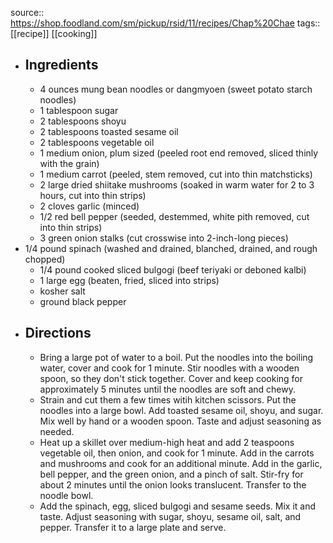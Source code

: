 source:: https://shop.foodland.com/sm/pickup/rsid/11/recipes/Chap%20Chae
tags:: [[recipe]] [[cooking]]

- ## Ingredients
	- 4 ounces mung bean noodles or dangmyoen (sweet potato starch noodles)
	- 1 tablespoon sugar
	- 2 tablespoons shoyu
	- 2 tablespoons toasted sesame oil
	- 2 tablespoons vegetable oil
	- 1 medium onion, plum sized (peeled root end removed, sliced thinly with the grain)
	- 1 medium carrot (peeled, stem removed, cut into thin matchsticks)
	- 2 large dried shiitake mushrooms (soaked in warm water for 2 to 3 hours, cut into thin strips)
	- 2 cloves garlic (minced)
	- 1/2 red bell pepper (seeded, destemmed, white pith removed, cut into thin strips)
	- 3 green onion stalks (cut crosswise into 2-inch-long pieces)
- 1/4 pound spinach (washed and drained, blanched, drained, and rough chopped)
	- 1/4 pound cooked sliced bulgogi (beef teriyaki or deboned kalbi)
	- 1 large egg (beaten, fried, sliced into strips)
	- kosher salt
	- ground black pepper
- ## Directions
	- Bring a large pot of water to a boil. Put the noodles into the boiling water, cover and cook for 1 minute. Stir noodles with a wooden spoon, so they don't stick together. Cover and keep cooking for approximately 5 minutes until the noodles are soft and chewy.
	- Strain and cut them a few times witih kitchen scissors. Put the noodles into a large bowl. Add toasted sesame oil, shoyu, and sugar. Mix well by hand or a wooden spoon. Taste and adjust seasoning as needed.
	- Heat up a skillet over medium-high heat and add 2 teaspoons vegetable oil, then onion, and cook for 1 minute. Add in the carrots and mushrooms and cook for an additional minute. Add in the garlic, bell pepper, and the green onion, and a pinch of salt. Stir-fry for about 2 minutes until the onion looks translucent. Transfer to the noodle bowl.
	- Add the spinach, egg, sliced bulgogi and sesame seeds. Mix it and taste. Adjust seasoning with sugar, shoyu, sesame oil, salt, and pepper. Transfer it to a large plate and serve.